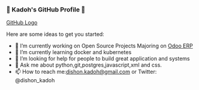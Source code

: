 ### 👋 Kadoh's GitHub Profile 👋
[GitHub Logo](/images/logo.png)

Here are some ideas to get you started:

- 🔭 I’m currently working on Open Source Projects Majoring on [Odoo ERP](http://odoo.com)
- 🌱 I’m currently learning docker and kubernetes
- 🤔 I’m looking for help for people to build great application and systems
- 💬 Ask me about python,git,postgres,javascript,xml and css.
- 📫 How to reach me:dishon.kadoh@gmail.com or Twitter: @dishon_kadoh
